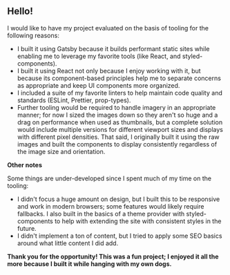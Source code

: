 ## Hello!

I would like to have my project evaluated on the basis of tooling for the following reasons:

* I built it using Gatsby because it builds performant static sites while enabling me to leverage my favorite tools (like React, and styled-components).
* I built it using React not only because I enjoy working with it, but because its component-based principles help me to separate concerns as appropriate and keep UI components more organized.
* I included a suite of my favorite linters to help maintain code quality and standards (ESLint, Prettier, prop-types).
* Further tooling would be required to handle imagery in an appropriate manner; for now I sized the images down so they aren't so huge and a drag on performance when used as thumbnails, but a complete solution would include multiple versions for different viewport sizes and displays with different pixel densities. That said, I originally built it using the raw images and built the components to display consistently regardless of the image size and orientation. 

**Other notes**

Some things are under-developed since I spent much of my time on the tooling:

* I didn't focus a huge amount on design, but I built this to be responsive and work in modern browsers; some features would likely require fallbacks. I also built in the basics of a theme provider with styled-components to help with extending the site with consistent styles in the future. 
* I didn't implement a ton of content, but I tried to apply some SEO basics around what little content I did add.

**Thank you for the opportunity! This was a fun project; I enjoyed it all the more because I built it while hanging with my own dogs.**